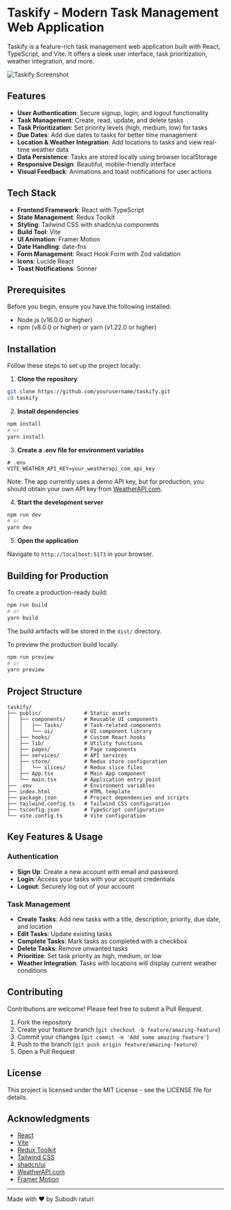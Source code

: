 # Taskify - Modern Task Management Web Application

Taskify is a feature-rich task management web application built with React, TypeScript, and Vite. It offers a sleek user interface, task prioritization, weather integration, and more.

![Taskify Screenshot](https://i.imgur.com/example.png) <!-- Replace with actual screenshot when available -->

## Features

- **User Authentication**: Secure signup, login, and logout functionality
- **Task Management**: Create, read, update, and delete tasks
- **Task Prioritization**: Set priority levels (high, medium, low) for tasks
- **Due Dates**: Add due dates to tasks for better time management
- **Location & Weather Integration**: Add locations to tasks and view real-time weather data
- **Data Persistence**: Tasks are stored locally using browser localStorage
- **Responsive Design**: Beautiful, mobile-friendly interface
- **Visual Feedback**: Animations and toast notifications for user actions

## Tech Stack

- **Frontend Framework**: React with TypeScript
- **State Management**: Redux Toolkit
- **Styling**: Tailwind CSS with shadcn/ui components
- **Build Tool**: Vite
- **UI Animation**: Framer Motion
- **Date Handling**: date-fns
- **Form Management**: React Hook Form with Zod validation
- **Icons**: Lucide React
- **Toast Notifications**: Sonner

## Prerequisites

Before you begin, ensure you have the following installed:
- Node.js (v16.0.0 or higher)
- npm (v8.0.0 or higher) or yarn (v1.22.0 or higher)

## Installation

Follow these steps to set up the project locally:

1. **Clone the repository**

```bash
git clone https://github.com/yourusername/taskify.git
cd taskify
```

2. **Install dependencies**

```bash
npm install
# or
yarn install
```

3. **Create a .env file for environment variables**

```
# .env
VITE_WEATHER_API_KEY=your_weatherapi_com_api_key
```

Note: The app currently uses a demo API key, but for production, you should obtain your own API key from [WeatherAPI.com](https://www.weatherapi.com).

4. **Start the development server**

```bash
npm run dev
# or
yarn dev
```

5. **Open the application**

Navigate to `http://localhost:5173` in your browser.

## Building for Production

To create a production-ready build:

```bash
npm run build
# or
yarn build
```

The build artifacts will be stored in the `dist/` directory.

To preview the production build locally:

```bash
npm run preview
# or
yarn preview
```

## Project Structure

```
taskify/
├── public/              # Static assets
│   ├── components/      # Reusable UI components
│   │   ├── Tasks/       # Task-related components
│   │   └── ui/          # UI component library
│   ├── hooks/           # Custom React hooks
│   ├── lib/             # Utility functions
│   ├── pages/           # Page components
│   ├── services/        # API services
│   ├── store/           # Redux store configuration
│   │   └── slices/      # Redux slice files
│   ├── App.tsx          # Main App component
│   └── main.tsx         # Application entry point
├── .env                 # Environment variables
├── index.html           # HTML template
├── package.json         # Project dependencies and scripts
├── tailwind.config.ts   # Tailwind CSS configuration
├── tsconfig.json        # TypeScript configuration
└── vite.config.ts       # Vite configuration
```

## Key Features & Usage

### Authentication

- **Sign Up**: Create a new account with email and password
- **Login**: Access your tasks with your account credentials
- **Logout**: Securely log out of your account

### Task Management

- **Create Tasks**: Add new tasks with a title, description, priority, due date, and location
- **Edit Tasks**: Update existing tasks
- **Complete Tasks**: Mark tasks as completed with a checkbox
- **Delete Tasks**: Remove unwanted tasks
- **Prioritize**: Set task priority as high, medium, or low
- **Weather Integration**: Tasks with locations will display current weather conditions

## Contributing

Contributions are welcome! Please feel free to submit a Pull Request.

1. Fork the repository
2. Create your feature branch (`git checkout -b feature/amazing-feature`)
3. Commit your changes (`git commit -m 'Add some amazing feature'`)
4. Push to the branch (`git push origin feature/amazing-feature`)
5. Open a Pull Request

## License

This project is licensed under the MIT License - see the LICENSE file for details.

## Acknowledgments

- [React](https://reactjs.org/)
- [Vite](https://vitejs.dev/)
- [Redux Toolkit](https://redux-toolkit.js.org/)
- [Tailwind CSS](https://tailwindcss.com/)
- [shadcn/ui](https://ui.shadcn.com/)
- [WeatherAPI.com](https://www.weatherapi.com/)
- [Framer Motion](https://www.framer.com/motion/)

---

Made with ❤️ by Subodh raturi
